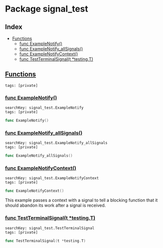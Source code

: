 # Package signal_test

## Index

* [Functions](#func)
    * [func ExampleNotify()](#ExampleNotify)
    * [func ExampleNotify_allSignals()](#ExampleNotify_allSignals)
    * [func ExampleNotifyContext()](#ExampleNotifyContext)
    * [func TestTerminalSignal(t *testing.T)](#TestTerminalSignal)


## <a id="func" href="#func">Functions</a>

```
tags: [private]
```

### <a id="ExampleNotify" href="#ExampleNotify">func ExampleNotify()</a>

```
searchKey: signal_test.ExampleNotify
tags: [private]
```

```Go
func ExampleNotify()
```

### <a id="ExampleNotify_allSignals" href="#ExampleNotify_allSignals">func ExampleNotify_allSignals()</a>

```
searchKey: signal_test.ExampleNotify_allSignals
tags: [private]
```

```Go
func ExampleNotify_allSignals()
```

### <a id="ExampleNotifyContext" href="#ExampleNotifyContext">func ExampleNotifyContext()</a>

```
searchKey: signal_test.ExampleNotifyContext
tags: [private]
```

```Go
func ExampleNotifyContext()
```

This example passes a context with a signal to tell a blocking function that it should abandon its work after a signal is received. 

### <a id="TestTerminalSignal" href="#TestTerminalSignal">func TestTerminalSignal(t *testing.T)</a>

```
searchKey: signal_test.TestTerminalSignal
tags: [private]
```

```Go
func TestTerminalSignal(t *testing.T)
```

